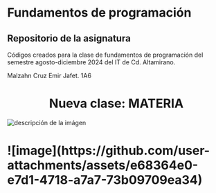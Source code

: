 # Fundamentos de programación

## Repositorio de la asignatura 

Códigos creados para la clase de fundamentos de programación del semestre agosto-diciembre 2024 del IT de Cd. Altamirano.

Malzahn Cruz Emir Jafet.
1A6
<h1 align="center"> Nueva clase: MATERIA </h1>

![descripción de la imágen](https://elcodigoperfecto.blog/wp-content/uploads/2023/04/imagen-1.png)

<h1 aligh="center">![image](https://github.com/user-attachments/assets/e68364e0-e7d1-4718-a7a7-73b09709ea34) </h1>

